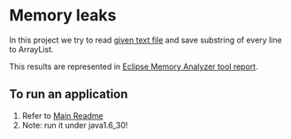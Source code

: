 # Memory leaks

In this project we try to read [given text file](/src/main/resources/data.txt) and save substring of every line to ArrayList.

This results are represented in [Eclipse Memory Analyzer tool report](/docs/java_pid31683.0001_Leak_Suspects.zip).
  
## To run an application
1. Refer to [Main Readme](../README.md)
2. Note: run it under java1.6_30!